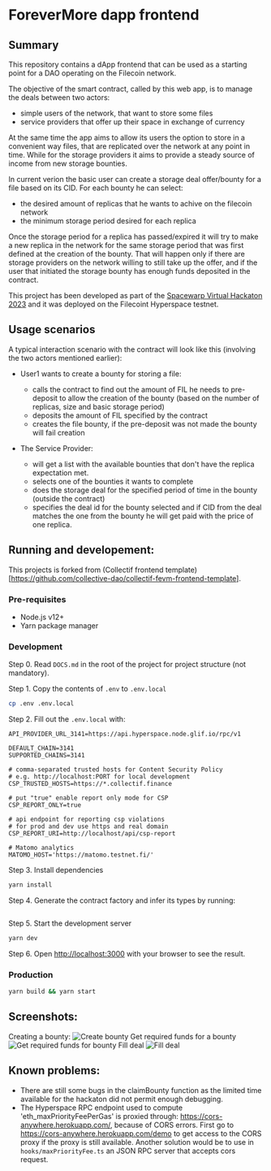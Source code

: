 # ForeverMore dapp frontend

## Summary

This repository contains a dApp frontend that can be used as a starting point for a DAO operating on the Filecoin network.

The objective of the smart contract, called by this web app, is to manage the deals between two actors:
- simple users of the network, that want to store some files
- service providers that offer up their space in exchange of currency

At the same time the app aims to allow its users the option to store in a convenient way files, that are replicated over the network at any point in time. While for the storage providers it aims to provide a steady source of income from new storage bounties.

In current verion the basic user can create a storage deal offer/bounty for a file based on its CID. For each bounty he can
select:
- the desired amount of replicas that he wants to achive on the filecoin network
- the minimum storage period desired for each replica

Once the storage period for a replica has passed/expired it will try to make a new replica in the network for the same storage period that was first defined at the creation of the bounty. That will happen only if there are storage providers on the network willing to still take up the offer, and if the user that initiated the storage bounty has enough funds deposited in the contract.

This project has been developed as part of the [Spacewarp Virtual Hackaton 2023](https://ethglobal.com/events/spacewarp) and it was deployed on the Filecoint Hyperspace testnet.

## Usage scenarios

A typical interaction scenario with the contract will look like this (involving the two actors mentioned earlier):

- User1 wants to create a bounty for storing a file:
  - calls the contract to find out the amount of FIL he needs to pre-deposit to allow the creation of the bounty (based on the number of replicas, size and basic storage period)
  - deposits the amount of FIL specified by the contract
  - creates the file bounty, if the pre-deposit was not made the bounty will fail creation

- The Service Provider:
  - will get a list with the available bounties that don't have the replica expectation met.
  - selects one of the bounties it wants to complete
  - does the storage deal for the specified period of time in the bounty (outside the contract)
  - specifies the deal id for the bounty selected and if CID from the deal matches the one from the bounty he will get paid with the price of one replica.

## Running and developement:

This projects is forked from (Collectif frontend template)[https://github.com/collective-dao/collectif-fevm-frontend-template].

### Pre-requisites

- Node.js v12+
- Yarn package manager

### Development

Step 0. Read `DOCS.md` in the root of the project for project structure (not mandatory).

Step 1. Copy the contents of `.env` to `.env.local`

```bash
cp .env .env.local
```

Step 2. Fill out the `.env.local` with:

```
API_PROVIDER_URL_3141=https://api.hyperspace.node.glif.io/rpc/v1

DEFAULT_CHAIN=3141
SUPPORTED_CHAINS=3141

# comma-separated trusted hosts for Content Security Policy
# e.g. http://localhost:PORT for local development
CSP_TRUSTED_HOSTS=https://*.collectif.finance

# put "true" enable report only mode for CSP
CSP_REPORT_ONLY=true

# api endpoint for reporting csp violations
# for prod and dev use https and real domain
CSP_REPORT_URI=http://localhost/api/csp-report

# Matomo analytics
MATOMO_HOST='https://matomo.testnet.fi/'
```

Step 3. Install dependencies

```bash
yarn install
```

Step 4. Generate the contract factory and infer its types by running:
```yarn typechain
```

Step 5. Start the development server

```bash
yarn dev
```

Step 6. Open [http://localhost:3000](http://localhost:3000) with your browser to see the result.

### Production

```bash
yarn build && yarn start
```

## Screenshots:
Creating a bounty:
![Create bounty](imgs/create_bounty.png)
Get required funds for a bounty
![Get required funds for bounty](imgs/create_bounty_required_funds.png)
Fill deal
![Fill deal](imgs/fill_deal.png)


## Known problems:

- There are still some bugs in the claimBounty function as the limited time available for the hackaton did not permit enough debugging.
- The Hyperspace RPC endpoint used to compute 'eth_maxPriorityFeePerGas' is proxied through: https://cors-anywhere.herokuapp.com/, because of CORS errors.
First go to https://cors-anywhere.herokuapp.com/demo to get access to the CORS proxy if the proxy is still available. Another solution would be to use in `hooks/maxPriorityFee.ts` an JSON RPC server that accepts cors request.
